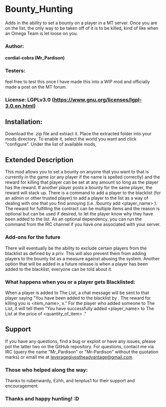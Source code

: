 # Bounty_Hunting
Adds in the ability to set a bounty on a player in a MT server. Once you are on the list, the only way to be taken off of it is to be killed, kind of like when an Omega Team is let loose on you.

### Author:
#### cordial-cobra (Mr_Pardison)

### Testers:
feel free to test this once I have made this into a WIP mod and officially made a post on the MT forum.

### License: LGPLv3.0 (https://www.gnu.org/licenses/lgpl-3.0.en.html)

## Installation:
Download the .zip file and extract it. Place the extracted folder into your mods directory. To enable it, select the world you want and click "configure". Under the list of available mods, 

## Extended Description
This mod allows you to set a bounty on anyone that you want to that is currently in the game (or any player if the name is spelled correctly) and the reward for killing that player can be set at any amount so long as the player has the reward. If another player posts a bounty for the same player, the reward will stack up. There is a command to add a player to the blacklist (for an admin or other trusted player) to add a player to the list as a way of dealing with one that you find annoying (i.e. /bounty add <player_name> <reward> <reason>). The reward for fulfilling the contract can be multiple items and the reason is optional but can be used if desired, to let the player know why they have been added to the list. As an optional dependency, you can run the command from the IRC channel if you have one associated with your server.

### Add-ons for the future
There will eventually be the ability to exclude certain players from the blacklist as defined by a priv. This will also prevent them from adding players to the bounty list as a measure against abusing the system.  Another option that will be added in a future release is when a player has been added to the blacklist, everyone can be told about it.

### What happens when you or a player gets Blacklisted:
When a player is added to The List, a chat message will be sent to that player saying "You have been added to the blacklist by <player>. The reward for killing you is <item_name>, x<quantity>." For the player who added someone to The List, it will tell them "You have successfully added <player_name> to The List at the price of <quantity_of_item> <item>."

## Support
If you have any questions, find a bug or exploit or have any issues, please pot the latter two on the GitHub repository. For questions, contact me via IRC (query the name "Mr_Pardison" or "Mr-Pardison" without the quotation marks) or email me at leveragegivestheadvantage@gmail.com

### Those who helped along the way:
Thanks to rubenwardy, Ezhh, and tenplus1 for their support and encouragement.

### Thanks and happy hunting! :D
